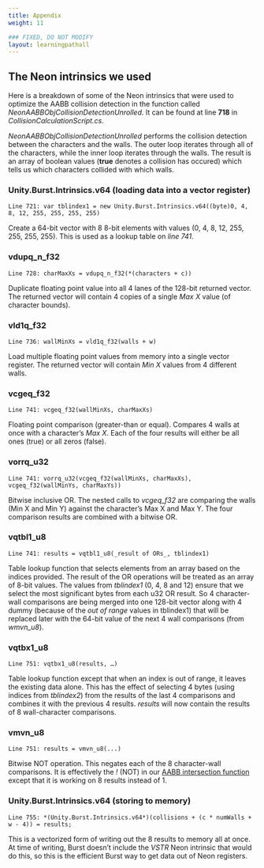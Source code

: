 ```yaml
---
title: Appendix
weight: 11

### FIXED, DO NOT MODIFY
layout: learningpathall
---
```

## The Neon intrinsics we used
Here is a breakdown of some of the Neon intrinsics that were used to optimize the AABB collision detection in the function called _NeonAABBObjCollisionDetectionUnrolled_. It can be found at line **718** in _CollisionCalculationScript.cs_.

_NeonAABBObjCollisionDetectionUnrolled_ performs the collision detection between the characters and the walls. The outer loop iterates through all of the characters, while the inner loop iterates through the walls. The result is an array of boolean values (**true** denotes a collision has occured) which tells us which characters collided with which walls.

### Unity.Burst.Intrinsics.v64 (loading data into a vector register)
```
Line 721: var tblindex1 = new Unity.Burst.Intrinsics.v64((byte)0, 4, 8, 12, 255, 255, 255, 255)
```
Create a 64-bit vector with 8 8-bit elements with values (0, 4, 8, 12, 255, 255, 255, 255). This is used as a lookup table on _line 741_.

### vdupq_n_f32
```
Line 728: charMaxXs = vdupq_n_f32(*(characters + c))
```
Duplicate floating point value into all 4 lanes of the 128-bit returned vector. The returned vector will contain 4 copies of a single _Max X_ value (of character bounds).

### vld1q_f32
```
Line 736: wallMinXs = vld1q_f32(walls + w)
```
Load multiple floating point values from memory into a single vector register. The returned vector will contain _Min X_ values from 4 different walls.

### vcgeq_f32
```
Line 741: vcgeq_f32(wallMinXs, charMaxXs)
```
Floating point comparison (greater-than or equal). Compares 4 walls at once with a character’s _Max X_. Each of the four results will either be all ones (true) or all zeros (false).

### vorrq_u32
```
Line 741: vorrq_u32(vcgeq_f32(wallMinXs, charMaxXs), vcgeq_f32(wallMinYs, charMaxYs))
```
Bitwise inclusive OR. The nested calls to _vcgeq\_f32_ are comparing the walls (Min X and Min Y) against the character’s Max X and Max Y. The four comparison results are combined with a bitwise OR. 

### vqtbl1_u8
```
Line 741: results = vqtbl1_u8(_result of ORs_, tblindex1)
```
Table lookup function that selects elements from an array based on the indices provided. The result of the OR operations will be treated as an array of 8-bit values. The values from _tblindex1_ (0, 4, 8 and 12) ensure that we select the most significant bytes from each u32 OR result. So 4 character-wall comparisons are being merged into one 128-bit vector along with 4 dummy (because of the _out of range_ values in tblindex1) that will be replaced later with the 64-bit value of the next 4 wall comparisons (from _wmvn_u8_).

### vqtbx1_u8
```
Line 751: vqtbx1_u8(results, …)
```
Table lookup function except that when an index is out of range, it leaves the existing data alone. This has the effect of selecting 4 bytes (using indices from _tblindex2_) from the results of the last 4 comparisons and combines it with the previous 4 results. _results_ will now contain the results of 8 wall-character comparisons.

### vmvn_u8
```
Line 751: results = vmvn_u8(...)
```
Bitwise NOT operation. This negates each of the 8 character-wall comparisons. It is effectively the _!_ (NOT) in our [AABB intersection function](/learning-paths/smartphones-and-mobile/using-neon-intrinsics-to-optimize-unity-on-android/5-the-optimizations#the-aabb-intersection-function) except that it is working on 8 results instead of 1.

### Unity.Burst.Intrinsics.v64 (storing to memory)
```
Line 755: *(Unity.Burst.Intrinsics.v64*)(collisions + (c * numWalls + w - 4)) = results;
```
This is a vectorized form of writing out the 8 results to memory all at once. At time of writing, Burst doesn’t include the _VSTR_ Neon intrinsic that would do this, so this is the efficient Burst way to get data out of Neon registers.
